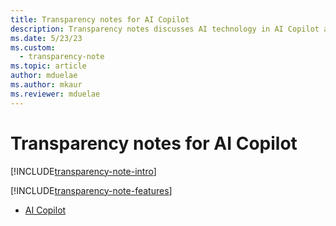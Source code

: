 ```yaml
---
title: Transparency notes for AI Copilot
description: Transparency notes discusses AI technology in AI Copilot and the key considerations for making use of this technology responsibly.
ms.date: 5/23/23
ms.custom: 
  - transparency-note
ms.topic: article
author: mduelae
ms.author: mkaur
ms.reviewer: mduelae
---
```


# Transparency notes for AI Copilot

[!INCLUDE[transparency-note-intro](../includes/transparency-note-intro.md)]

[!INCLUDE[transparency-note-features](../includes/transparency-note-features.md)]

- [AI Copilot](transparency-note-copilot.md)
